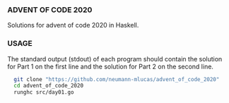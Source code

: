 ### ADVENT OF CODE 2020

Solutions for advent of code 2020 in Haskell.

### USAGE

The standard output (stdout) of each program should contain the solution for Part 1 on the first line and the solution for Part 2 on the second line.

```sh
  git clone "https://github.com/neumann-mlucas/advent_of_code_2020"
  cd advent_of_code_2020
  runghc src/day01.go
```

